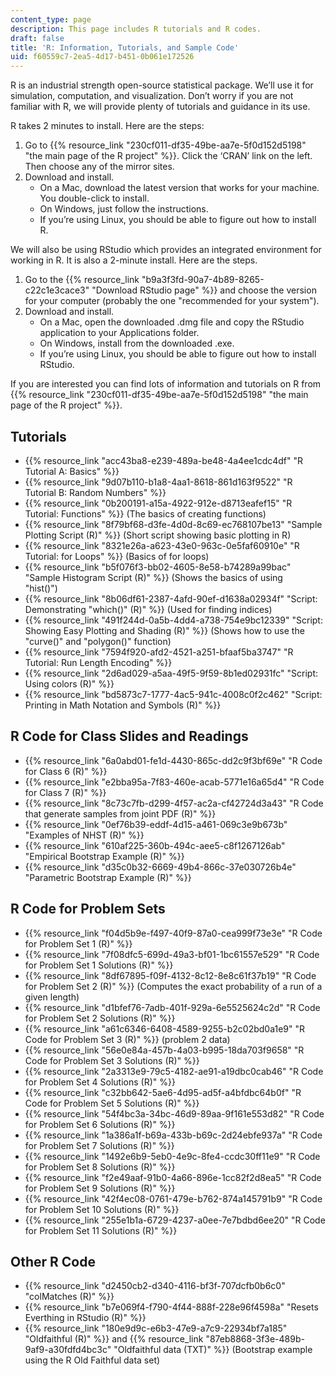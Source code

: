 ```yaml
---
content_type: page
description: This page includes R tutorials and R codes.
draft: false
title: 'R: Information, Tutorials, and Sample Code'
uid: f60559c7-2ea5-4d17-b451-0b061e172526
---
```

R is an industrial strength open-source statistical package. We’ll use it for simulation, computation, and visualization. Don’t worry if you are not familiar with R, we will provide plenty of tutorials and guidance in its use.

R takes 2 minutes to install. Here are the steps:

1. Go to {{% resource_link "230cf011-df35-49be-aa7e-5f0d152d5198" "the main page of the R project" %}}. Click the ‘CRAN’ link on the left. Then choose any of the mirror sites.
2. Download and install.
    - On a Mac, download the latest version that works for your machine. You double-click to install.
    - On Windows, just follow the instructions.
    - If you’re using Linux, you should be able to figure out how to install R.

We will also be using RStudio which provides an integrated environment for working in R. It is also a 2-minute install. Here are the steps.

1. Go to the {{% resource_link "b9a3f3fd-90a7-4b89-8265-c22c1e3cace3" "Download RStudio page" %}} and choose the version for your computer (probably the one "recommended for your system").
2. Download and install.
    - On a Mac, open the downloaded .dmg file and copy the RStudio application to your Applications folder.
    - On Windows, install from the downloaded .exe.
    - If you’re using Linux, you should be able to figure out how to install RStudio.

If you are interested you can find lots of information and tutorials on R from {{% resource_link "230cf011-df35-49be-aa7e-5f0d152d5198" "the main page of the R project" %}}.

## Tutorials

- {{% resource_link "acc43ba8-e239-489a-be48-4a4ee1cdc4df" "R Tutorial A: Basics" %}}          
- {{% resource_link "9d07b110-b1a8-4aa1-8618-861d163f9522" "R Tutorial B: Random Numbers" %}}         
- {{% resource_link "0b200191-a15a-4922-912e-d8713eafef15" "R Tutorial: Functions" %}} (The basics of creating functions)          
- {{% resource_link "8f79bf68-d3fe-4d0d-8c69-ec768107be13" "Sample Plotting Script (R)" %}} (Short script showing basic plotting in R)          
- {{% resource_link "8321e26a-a623-43e0-963c-0e5faf60910e" "R Tutorial: for Loops" %}} (Basics of for loops)          
- {{% resource_link "b5f076f3-bb02-4605-8e58-b74289a99bac" "Sample Histogram Script (R)" %}} (Shows the basics of using "hist()")          
- {{% resource_link "8b06df61-2387-4afd-90ef-d1638a02934f" "Script: Demonstrating \"which()\" (R)" %}} (Used for finding indices)          
- {{% resource_link "491f244d-0a5b-4dd4-a738-754e9bc12339" "Script: Showing Easy Plotting and Shading (R)" %}} (Shows how to use the "curve()" and "polygon()" function)          
- {{% resource_link "7594f920-afd2-4521-a251-bfaaf5ba3747" "R Tutorial: Run Length Encoding" %}}          
- {{% resource_link "2d6ad029-a5aa-49f5-9f59-8b1ed02931fc" "Script: Using colors (R)" %}}            
- {{% resource_link "bd5873c7-1777-4ac5-941c-4008c0f2c462" "Script: Printing in Math Notation and Symbols (R)" %}}

## R Code for Class Slides and Readings

- {{% resource_link "6a0abd01-fe1d-4430-865c-dd2c9f3bf69e" "R Code for Class 6 (R)" %}}            
- {{% resource_link "e2bba95a-7f83-460e-acab-5771e16a65d4" "R Code for Class 7 (R)" %}}          
- {{% resource_link "8c73c7fb-d299-4f57-ac2a-cf42724d3a43" "R Code that generate samples from joint PDF (R)" %}}              
- {{% resource_link "0ef76b39-eddf-4d15-a461-069c3e9b673b" "Examples of NHST (R)" %}}              
- {{% resource_link "610af225-360b-494c-aee5-c8f1267126ab" "Empirical Bootstrap Example (R)" %}}         
- {{% resource_link "d35c0b32-6669-49b4-866c-37e030726b4e" "Parametric Bootstrap Example (R)" %}}     

## R Code for Problem Sets

- {{% resource_link "f04d5b9e-f497-40f9-87a0-cea999f73e3e" "R Code for Problem Set 1 (R)" %}}          
- {{% resource_link "7f08dfc5-699d-49a3-bf01-1bc61557e529" "R Code for Problem Set 1 Solutions (R)" %}}         
- {{% resource_link "8df67895-f09f-4132-8c12-8e8c61f37b19" "R Code for Problem Set 2 (R)" %}} (Computes the exact probability of a run of a given length)         
- {{% resource_link "d1bfef76-7adb-401f-929a-6e5525624c2d" "R Code for Problem Set 2 Solutions (R)" %}}            
- {{% resource_link "a61c6346-6408-4589-9255-b2c02bd0a1e9" "R Code for Problem Set 3 (R)" %}} (problem 2 data)        
- {{% resource_link "56e0e84a-457b-4a03-b995-18da703f9658" "R Code for Problem Set 3 Solutions (R)" %}}              
- {{% resource_link "2a3313e9-79c5-4182-ae91-a19dbc0cab46" "R Code for Problem Set 4 Solutions (R)" %}}        
- {{% resource_link "c32bb642-5ae6-4d95-ad5f-a4bfdbc64b0f" "R Code for Problem Set 5 Solutions (R)" %}}         
- {{% resource_link "54f4bc3a-34bc-46d9-89aa-9f161e553d82" "R Code for Problem Set 6 Solutions (R)" %}}         
- {{% resource_link "1a386a1f-b69a-433b-b69c-2d24ebfe937a" "R Code for Problem Set 7 Solutions (R)" %}}         
- {{% resource_link "1492e6b9-5eb0-4e9c-8fe4-ccdc30ff11e9" "R Code for Problem Set 8 Solutions (R)" %}}         
- {{% resource_link "f2e49aaf-91b0-4a66-896e-1cc82f2d8ea5" "R Code for Problem Set 9 Solutions (R)" %}}         
- {{% resource_link "42f4ec08-0761-479e-b762-874a145791b9" "R Code for Problem Set 10 Solutions (R)" %}}         
- {{% resource_link "255e1b1a-6729-4237-a0ee-7e7bdbd6ee20" "R Code for Problem Set 11 Solutions (R)" %}}      

## Other R Code

- {{% resource_link "d2450cb2-d340-4116-bf3f-707dcfb0b6c0" "colMatches (R)" %}}          
- {{% resource_link "b7e069f4-f790-4f44-888f-228e96f4598a" "Resets Everthing in RStudio (R)" %}}          
- {{% resource_link "180e9d9c-e6b3-47e9-a7c9-22934bf7a185" "Oldfaithful (R)" %}} and {{% resource_link "87eb8868-3f3e-489b-9af9-a30fdfd4bc3c" "Oldfaithful data (TXT)" %}} (Bootstrap example using the R Old Faithful data set)